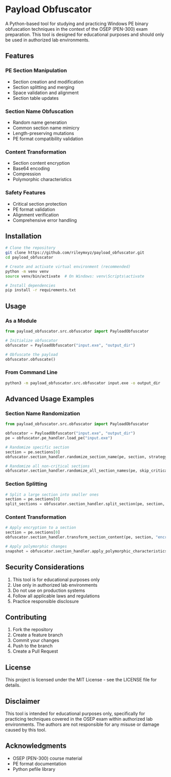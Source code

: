 # Payload Obfuscator

A Python-based tool for studying and practicing Windows PE binary obfuscation techniques in the context of the OSEP (PEN-300) exam preparation. This tool is designed for educational purposes and should only be used in authorized lab environments.

## Features

### PE Section Manipulation
- Section creation and modification
- Section splitting and merging
- Space validation and alignment
- Section table updates

### Section Name Obfuscation
- Random name generation
- Common section name mimicry
- Length-preserving mutations
- PE format compatibility validation

### Content Transformation
- Section content encryption
- Base64 encoding
- Compression
- Polymorphic characteristics

### Safety Features
- Critical section protection
- PE format validation
- Alignment verification
- Comprehensive error handling

## Installation

```bash
# Clone the repository
git clone https://github.com/rileymxyz/payload_obfuscator.git
cd payload_obfuscator

# Create and activate virtual environment (recommended)
python -m venv venv
source venv/bin/activate  # On Windows: venv\Scripts\activate

# Install dependencies
pip install -r requirements.txt
```

## Usage

### As a Module

```python
from payload_obfuscator.src.obfuscator import PayloadObfuscator

# Initialize obfuscator
obfuscator = PayloadObfuscator("input.exe", "output_dir")

# Obfuscate the payload
obfuscator.obfuscate()
```

### From Command Line

```bash
python3 -m payload_obfuscator.src.obfuscator input.exe -o output_dir
```

## Advanced Usage Examples

### Section Name Randomization

```python
from payload_obfuscator.src.obfuscator import PayloadObfuscator

obfuscator = PayloadObfuscator("input.exe", "output_dir")
pe = obfuscator.pe_handler.load_pe("input.exe")

# Randomize specific section
section = pe.sections[0]
obfuscator.section_handler.randomize_section_name(pe, section, strategy="random")

# Randomize all non-critical sections
obfuscator.section_handler.randomize_all_section_names(pe, skip_critical=True, strategy="mimic")
```

### Section Splitting

```python
# Split a large section into smaller ones
section = pe.sections[0]
split_sections = obfuscator.section_handler.split_section(pe, section, split_size=4096)
```

### Content Transformation

```python
# Apply encryption to a section
section = pe.sections[0]
obfuscator.section_handler.transform_section_content(pe, section, "encrypt")

# Apply polymorphic changes
snapshot = obfuscator.section_handler.apply_polymorphic_characteristics(pe, section)
```

## Security Considerations

1. This tool is for educational purposes only
2. Use only in authorized lab environments
3. Do not use on production systems
4. Follow all applicable laws and regulations
5. Practice responsible disclosure

## Contributing

1. Fork the repository
2. Create a feature branch
3. Commit your changes
4. Push to the branch
5. Create a Pull Request

## License

This project is licensed under the MIT License - see the LICENSE file for details.

## Disclaimer

This tool is intended for educational purposes only, specifically for practicing techniques covered in the OSEP exam within authorized lab environments. The authors are not responsible for any misuse or damage caused by this tool.

## Acknowledgments

- OSEP (PEN-300) course material
- PE format documentation
- Python pefile library
